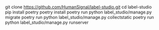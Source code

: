git clone https://github.com/HumanSignal/label-studio.git
cd label-studio
pip install poetry
poetry install
poetry run python label_studio/manage.py migrate
poetry run python label_studio/manage.py collectstatic
poetry run python label_studio/manage.py runserver